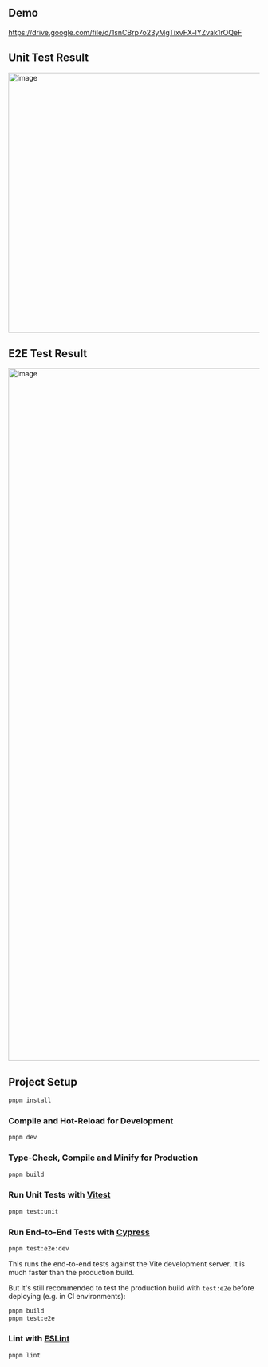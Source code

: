 ## Demo

https://drive.google.com/file/d/1snCBrp7o23yMgTixvFX-lYZvak1rOQeF

## Unit Test Result

<img width="521" alt="image" src="https://github.com/user-attachments/assets/bdedb17c-1c21-48a1-9381-9b6676fae4b4" />

## E2E Test Result

<img width="1387" alt="image" src="https://github.com/user-attachments/assets/c61ac37a-a7e4-4208-8f82-5028739bde50" />

## Project Setup

```sh
pnpm install
```

### Compile and Hot-Reload for Development

```sh
pnpm dev
```

### Type-Check, Compile and Minify for Production

```sh
pnpm build
```

### Run Unit Tests with [Vitest](https://vitest.dev/)

```sh
pnpm test:unit
```

### Run End-to-End Tests with [Cypress](https://www.cypress.io/)

```sh
pnpm test:e2e:dev
```

This runs the end-to-end tests against the Vite development server.
It is much faster than the production build.

But it's still recommended to test the production build with `test:e2e` before deploying (e.g. in CI environments):

```sh
pnpm build
pnpm test:e2e
```

### Lint with [ESLint](https://eslint.org/)

```sh
pnpm lint
```
